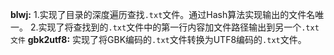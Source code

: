 **blwj:**
1.实现了目录的深度遍历查找`.txt`文件。通过Hash算法实现输出的文件名唯一。
2.实现了将查找到的`.txt`文件中的第一行内容加文件路径输出到另一个`.txt文件`
**gbk2utf8:**
实现了将GBK编码的`.txt`文件转换为UTF8编码的`.txt`文件。